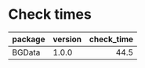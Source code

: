 # Check times

|package |version | check_time|
|:-------|:-------|----------:|
|BGData  |1.0.0   |       44.5|


